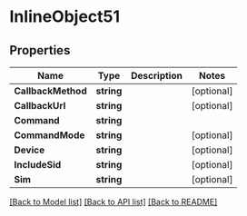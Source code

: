 # InlineObject51

## Properties

Name | Type | Description | Notes
------------ | ------------- | ------------- | -------------
**CallbackMethod** | **string** |  | [optional] 
**CallbackUrl** | **string** |  | [optional] 
**Command** | **string** |  | 
**CommandMode** | **string** |  | [optional] 
**Device** | **string** |  | [optional] 
**IncludeSid** | **string** |  | [optional] 
**Sim** | **string** |  | [optional] 

[[Back to Model list]](../README.md#documentation-for-models) [[Back to API list]](../README.md#documentation-for-api-endpoints) [[Back to README]](../README.md)


